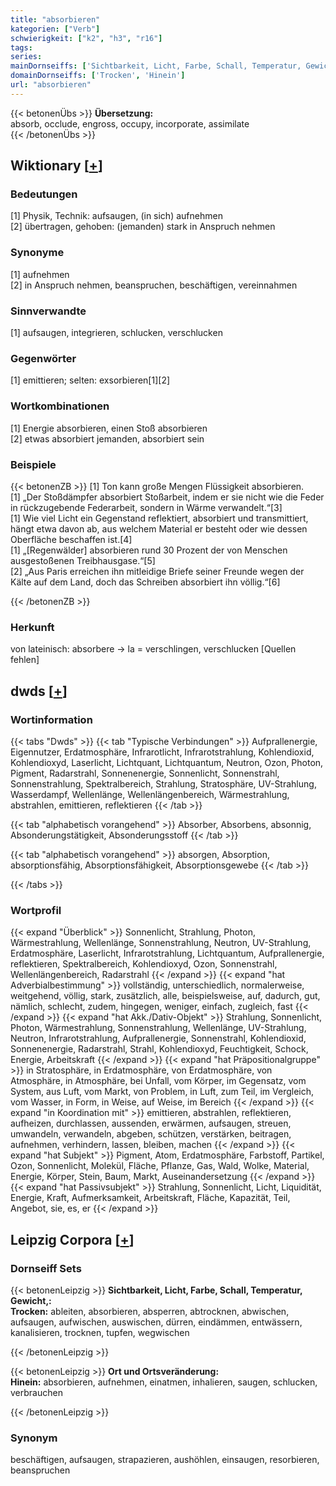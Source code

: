 ```yaml
---
title: "absorbieren"
kategorien: ["Verb"]
schwierigkeit: ["k2", "h3", "r16"]
tags:
series:
mainDornseiffs: ['Sichtbarkeit, Licht, Farbe, Schall, Temperatur, Gewicht,', 'Ort und Ortsveränderung']
domainDornseiffs: ['Trocken', 'Hinein']
url: "absorbieren"
---
```


{{< betonenÜbs >}}
**Übersetzung:**  
absorb, occlude, engross, occupy, incorporate, assimilate  
{{< /betonenÜbs >}}

## Wiktionary [[+](https://de.wiktionary.org/wiki/absorbieren)]

### Bedeutungen
[1] Physik, Technik: aufsaugen, (in sich) aufnehmen  
[2] übertragen, gehoben: (jemanden) stark in Anspruch nehmen  

### Synonyme
[1] aufnehmen  
[2] in Anspruch nehmen, beanspruchen, beschäftigen, vereinnahmen  

### Sinnverwandte
[1] aufsaugen, integrieren, schlucken, verschlucken  

### Gegenwörter
[1] emittieren; selten: exsorbieren[1][2]  

### Wortkombinationen
[1] Energie absorbieren, einen Stoß absorbieren  
[2] etwas absorbiert jemanden, absorbiert sein  

### Beispiele
{{< betonenZB >}}
[1] Ton kann große Mengen Flüssigkeit absorbieren.  
[1] „Der Stoßdämpfer absorbiert Stoßarbeit, indem er sie nicht wie die Feder in rückzugebende Federarbeit, sondern in Wärme verwandelt.“[3]  
[1] Wie viel Licht ein Gegenstand reflektiert, absorbiert und transmittiert, hängt etwa davon ab, aus welchem Material er besteht oder wie dessen Oberfläche beschaffen ist.[4]  
[1] „[Regenwälder] absorbieren rund 30 Prozent der von Menschen ausgestoßenen Treibhausgase.“[5]  
[2] „Aus Paris erreichen ihn mitleidige Briefe seiner Freunde wegen der Kälte auf dem Land, doch das Schreiben absorbiert ihn völlig.“[6]  

{{< /betonenZB >}}
### Herkunft
von lateinisch: absorbere → la = verschlingen, verschlucken [Quellen fehlen]  



## dwds [[+](https://www.dwds.de/wb/absorbieren)]

### Wortinformation
{{< tabs "Dwds" >}}
{{< tab "Typische Verbindungen" >}}
Aufprallenergie, Eigennutzer, Erdatmosphäre, Infrarotlicht, Infrarotstrahlung, Kohlendioxid, Kohlendioxyd, Laserlicht, Lichtquant, Lichtquantum, Neutron, Ozon, Photon, Pigment, Radarstrahl, Sonnenenergie, Sonnenlicht, Sonnenstrahl, Sonnenstrahlung, Spektralbereich, Strahlung, Stratosphäre, UV-Strahlung, Wasserdampf, Wellenlänge, Wellenlängenbereich, Wärmestrahlung, abstrahlen, emittieren, reflektieren
{{< /tab >}}

{{< tab "alphabetisch vorangehend" >}}
Absorber, Absorbens, absonnig, Absonderungstätigkeit, Absonderungsstoff
{{< /tab >}}

{{< tab "alphabetisch vorangehend" >}}
absorgen, Absorption, absorptionsfähig, Absorptionsfähigkeit, Absorptionsgewebe
{{< /tab >}}

{{< /tabs >}}

### Wortprofil
{{< expand "Überblick" >}} Sonnenlicht, Strahlung, Photon, Wärmestrahlung, Wellenlänge, Sonnenstrahlung, Neutron, UV-Strahlung, Erdatmosphäre, Laserlicht, Infrarotstrahlung, Lichtquantum, Aufprallenergie, reflektieren, Spektralbereich, Kohlendioxyd, Ozon, Sonnenstrahl, Wellenlängenbereich, Radarstrahl {{< /expand >}}
{{< expand "hat Adverbialbestimmung" >}} vollständig, unterschiedlich, normalerweise, weitgehend, völlig, stark, zusätzlich, alle, beispielsweise, auf, dadurch, gut, nämlich, schlecht, zudem, hingegen, weniger, einfach, zugleich, fast {{< /expand >}}
{{< expand "hat Akk./Dativ-Objekt" >}} Strahlung, Sonnenlicht, Photon, Wärmestrahlung, Sonnenstrahlung, Wellenlänge, UV-Strahlung, Neutron, Infrarotstrahlung, Aufprallenergie, Sonnenstrahl, Kohlendioxid, Sonnenenergie, Radarstrahl, Strahl, Kohlendioxyd, Feuchtigkeit, Schock, Energie, Arbeitskraft {{< /expand >}}
{{< expand "hat Präpositionalgruppe" >}} in Stratosphäre, in Erdatmosphäre, von Erdatmosphäre, von Atmosphäre, in Atmosphäre, bei Unfall, vom Körper, im Gegensatz, vom System, aus Luft, vom Markt, von Problem, in Luft, zum Teil, im Vergleich, vom Wasser, in Form, in Weise, auf Weise, im Bereich {{< /expand >}}
{{< expand "in Koordination mit" >}} emittieren, abstrahlen, reflektieren, aufheizen, durchlassen, aussenden, erwärmen, aufsaugen, streuen, umwandeln, verwandeln, abgeben, schützen, verstärken, beitragen, aufnehmen, verhindern, lassen, bleiben, machen {{< /expand >}}
{{< expand "hat Subjekt" >}} Pigment, Atom, Erdatmosphäre, Farbstoff, Partikel, Ozon, Sonnenlicht, Molekül, Fläche, Pflanze, Gas, Wald, Wolke, Material, Energie, Körper, Stein, Baum, Markt, Auseinandersetzung {{< /expand >}}
{{< expand "hat Passivsubjekt" >}} Strahlung, Sonnenlicht, Licht, Liquidität, Energie, Kraft, Aufmerksamkeit, Arbeitskraft, Fläche, Kapazität, Teil, Angebot, sie, es, er {{< /expand >}}

## Leipzig Corpora [[+](https://corpora.uni-leipzig.de/en/res?word=absorbieren&corpusId=deu_newscrawl-public_2018)]

### Dornseiff Sets
{{< betonenLeipzig >}}
**Sichtbarkeit, Licht, Farbe, Schall, Temperatur, Gewicht,:**  
**Trocken:** ableiten, absorbieren, absperren, abtrocknen, abwischen, aufsaugen, aufwischen, auswischen, dürren, eindämmen, entwässern, kanalisieren, trocknen, tupfen, wegwischen  

{{< /betonenLeipzig >}}


{{< betonenLeipzig >}}
**Ort und Ortsveränderung:**  
**Hinein:** absorbieren, aufnehmen, einatmen, inhalieren, saugen, schlucken, verbrauchen  

{{< /betonenLeipzig >}}

### Synonym
beschäftigen, aufsaugen, strapazieren, aushöhlen, einsaugen, resorbieren, beanspruchen

